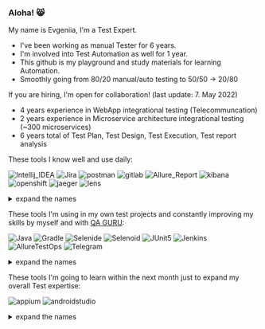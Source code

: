 ### Aloha! 😸
My name is Evgeniia, I'm a Test Expert.

- I've been working as manual Tester for 6 years.
- I'm involved into Test Automation as well for 1 year.
- This github is my playground and study materials for learning Automation.
- Smoothly going from 80/20 manual/auto testing to 50/50 -> 20/80

If you are hiring, I'm open for collaboration! (last update: 7. May 2022)

- 4 years experience in WebApp integrational testing (Telecommuncation)
- 2 years experience in Microservice architecture integrational testing (~300 microservices) 
- 6 years total of Test Plan, Test Design, Test Execution, Test report analysis

These tools I know well and use daily:

![Intellij_IDEA](https://user-images.githubusercontent.com/29123677/162249703-f5ffdb02-a803-4cf1-93b9-036169ea7ff2.png)
![Jira](https://user-images.githubusercontent.com/29123677/162252226-e95d8737-6533-4ad5-ab20-d4b121c596b2.png)
![postman](https://user-images.githubusercontent.com/29123677/162278352-25b85cb7-c406-4a79-bd9c-5c5c8d8cdee5.png)
![gitlab](https://user-images.githubusercontent.com/29123677/162280042-a1fcc3d2-2557-4bf8-a26a-18575d1283a1.png)
![Allure_Report](https://user-images.githubusercontent.com/29123677/162280655-d695e979-be03-48d5-9e07-fb28452438c1.png)
![kibana](https://user-images.githubusercontent.com/29123677/162278117-f6ea7f0a-bfd9-4d48-aa76-8ac5209e3be1.png)
![openshift](https://user-images.githubusercontent.com/29123677/162279113-522ff1dd-232d-43ef-8a5b-482bd2a6c2d5.png)
![jaeger](https://user-images.githubusercontent.com/29123677/162278826-74abd6f2-4374-400e-80b1-0954827a18bf.png)
![lens](https://user-images.githubusercontent.com/29123677/162277817-7b9746de-324b-4b05-a24e-5352edf9358e.png)

<details><summary>expand the names</summary>
<p>
 ◾ Intellij IDEA ◾ 
Jira ◾ 
Postman ◾ 
GitLab ◾ 
Allure Report ◾ 
Kibana ◾ 
OpenShift ◾ 
Jaeger ◾ 
Lens Logs  ◾ 
</p>
</details>

These tools I'm using in my own test projects and constantly improving my skills by myself and with <a href=https://qa.guru/
class=Link.com>QA GURU</a>:

![Java](https://user-images.githubusercontent.com/29123677/162249695-96c7e541-b3c5-41bb-8d80-7dc8c135e38c.png)
![Gradle](https://user-images.githubusercontent.com/29123677/162249701-9158a2b8-1b7e-4061-ae81-7f8b2d0953d1.png)
![Selenide](https://user-images.githubusercontent.com/29123677/162249705-75fa35ed-fa6f-4096-b71a-03af0a5f6419.png)
![Selenoid](https://user-images.githubusercontent.com/29123677/162249707-09c47e02-b119-4d29-9470-ae057f015d10.png)
![JUnit5](https://user-images.githubusercontent.com/29123677/162249710-e58645f4-4619-475b-8d0b-fdd27995d361.png)
![Jenkins](https://user-images.githubusercontent.com/29123677/162249712-06c497e1-638e-4624-a78d-3feb1ae54dfd.png)
![AllureTestOps](https://user-images.githubusercontent.com/29123677/162249714-8110227f-f4a8-41ee-b849-23df3b4ddc3a.png)
![Telegram](https://user-images.githubusercontent.com/29123677/162249715-1ceb1df6-15f5-429a-84f2-243a6482b67a.png)
<details><summary>expand the names</summary>
<p>
 ◾ Java ◾ 
Gradle ◾ 
Selenide ◾ 
Selenoid ◾ 
JUnit5 ◾ 
Jenkins ◾ 
Allure TestOps ◾ 
Telegram notifications ◾ 
</p>
</details>

These tools I'm going to learn within the next month just to expand my overall Test expertise:

![appium](https://user-images.githubusercontent.com/29123677/162253468-22b4a948-26b6-4564-b854-2179d2dab7be.png)
![androidstudio](https://user-images.githubusercontent.com/29123677/162253866-5fb68ccd-ac2f-4bb2-a286-561066ed7a41.png)
<details><summary>expand the names</summary>
<p>
 ◾ Appium ◾ 
Android Studio ◾ 
</p>
</details>
